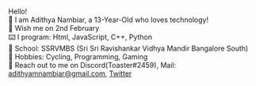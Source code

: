 Hello! <br />
🙂 I am Adithya Nambiar, a 13-Year-Old who loves technology! <br />
🎉 Wish me on 2nd February <br />
⌨️ I program: Html, JavaScript, C++, Python <br />
📖 School: SSRVMBS (Sri Sri Ravishankar Vidhya Mandir Bangalore South)<br />
🏃 Hobbies: Cycling, Programming, Gaming <br />
💬 Reach out to me on Discord(Toaster#2459), Mail: adithyamnambiar@gmail.com, [Twitter](https://twitter.com/AdithyaNambia14)
